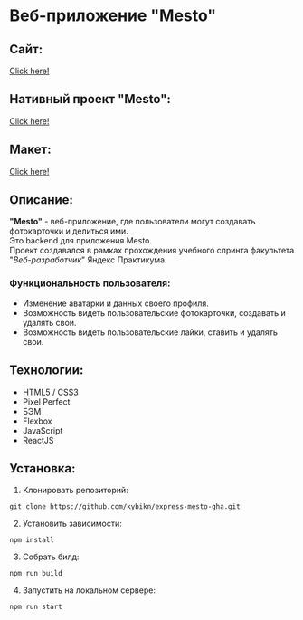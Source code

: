 # Веб-приложение "Mesto"
## Сайт:
[Click here!](https://kybikn.github.io/express-mesto-gha/)

## Нативный проект "Mesto":
[Click here!](https://kybikn.github.io/mesto/)

## Макет: 
[Click here!](https://www.figma.com/file/5H3gsn5lIGPwzBPby9jAOo/JavaScript.-Sprint-12?node-id=0%3A1&mode=dev)

## Описание:
**"Mesto"** - веб-приложение, где пользователи могут создавать фотокарточки и делиться ими.<br>
Это backend для приложения Mesto.<br>
Проект создавался в рамках прохождения учебного спринта факультета "*Веб-разработчик*" Яндекс Практикума.<br>
 ### Функциональность пользователя:
  - Изменение аватарки и данных своего профиля.
  - Возможность видеть пользовательские фотокарточки, создавать и удалять свои.
  - Возможность видеть пользовательские лайки, ставить и удалять свои.

## Технологии:
- HTML5 / CSS3
- Pixel Perfect
- БЭМ
- Flexbox
- JavaScript
- ReactJS

## Установка:
1. Клонировать репозиторий:

````
git clone https://github.com/kybikn/express-mesto-gha.git
````

2. Установить зависимости:

````
npm install
````
    
3. Собрать билд:

````
npm run build
````
    
4. Запустить на локальном сервере:

````
npm run start
````

